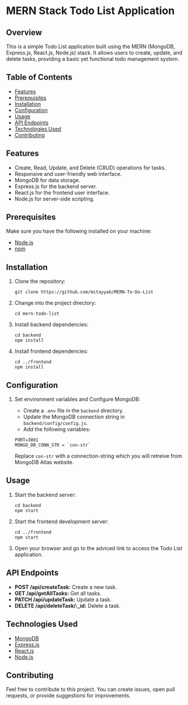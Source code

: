 # MERN Stack Todo List Application

## Overview

This is a simple Todo List application built using the MERN (MongoDB, Express.js, React.js, Node.js) stack. It allows users to create, update, and delete tasks, providing a basic yet functional todo management system.

## Table of Contents

- [Features](#features)
- [Prerequisites](#prerequisites)
- [Installation](#installation)
- [Configuration](#configuration)
- [Usage](#usage)
- [API Endpoints](#api-endpoints)
- [Technologies Used](#technologies-used)
- [Contributing](#contributing)

## Features

- Create, Read, Update, and Delete (CRUD) operations for tasks.
- Responsive and user-friendly web interface.
- MongoDB for data storage.
- Express.js for the backend server.
- React.js for the frontend user interface.
- Node.js for server-side scripting.

## Prerequisites

Make sure you have the following installed on your machine:

- [Node.js](https://nodejs.org/)
- [npm](https://www.npmjs.com/)

## Installation

1. Clone the repository:

   ```
   git clone https://github.com/mitayyab/MERN-To-Do-List
   ```

2. Change into the project directory:

   ```
   cd mern-todo-list
   ```

3. Install backend dependencies:

   ```
   cd backend
   npm install
   ```

4. Install frontend dependencies:

   ```
   cd ../frontend
   npm install
   ```

## Configuration

1. Set environment variables and Configure MongoDB:

    - Create a `.env` file in the `backend` directory.
    - Update the MongoDB connection string in `backend/config/config.js`.
    - Add the following variables:

     ```
     PORT=3001
     MONGO_DB_CONN_STR = `con-str`
     ```

     Replace `con-str` with a connection-string which you will retreive from MongoDB Atlas website.

## Usage

1. Start the backend server:

   ```
   cd backend
   npm start
   ```

2. Start the frontend development server:

   ```
   cd ../frontend
   npm start
   ```

3. Open your browser and go to the adviced link to access the Todo List application.

## API Endpoints

- **POST /api/createTask:** Create a new task.
- **GET /api/getAllTasks:** Get all tasks.
- **PATCH /api/updateTask:** Update a task.
- **DELETE /api/deleteTask/:_id:** Delete a task.

## Technologies Used

- [MongoDB](https://www.mongodb.com/)
- [Express.js](https://expressjs.com/)
- [React.js](https://reactjs.org/)
- [Node.js](https://nodejs.org/)

## Contributing

Feel free to contribute to this project. You can create issues, open pull requests, or provide suggestions for improvements.

